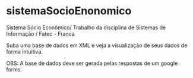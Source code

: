 # sistemaSocioEnonomico
Sistema Sócio Econômico/ Trabalho da disciplina de Sistemas de Informação / Fatec - Franca

Suba uma base de dados em XML e veja a visualização de seus dados de forma intuitiva.

OBS: A base de dados deve ser gerada pelas respostas de um google forms.
